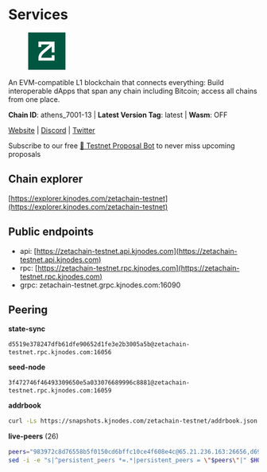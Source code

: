 # Services

<figure><img src="https://raw.githubusercontent.com/kj89/cosmos-images/main/logos/zetachain.png" alt=""><figcaption></figcaption></figure>

An EVM-compatible L1 blockchain that connects everything:  Build interoperable dApps that span any chain including Bitcoin; access all chains from one place.

**Chain ID**: athens_7001-13 | **Latest Version Tag**: latest | **Wasm**: OFF

[Website](https://www.zetachain.com) | [Discord](https://discord.gg/zetachain) | [Twitter](https://twitter.com/zetablockchain)



Subscribe to our free [🤖 Testnet Proposal Bot](https://t.me/kjnodes_testnet_proposal_bot) to never miss upcoming proposals


## Chain explorer
[https://explorer.kjnodes.com/zetachain-testnet](https://explorer.kjnodes.com/zetachain-testnet)

## Public endpoints

* api: [https://zetachain-testnet.api.kjnodes.com](https://zetachain-testnet.api.kjnodes.com)
* rpc: [https://zetachain-testnet.rpc.kjnodes.com](https://zetachain-testnet.rpc.kjnodes.com)
* grpc: zetachain-testnet.grpc.kjnodes.com:16090

## Peering

**state-sync**

```text
d5519e378247dfb61dfe90652d1fe3e2b3005a5b@zetachain-testnet.rpc.kjnodes.com:16056
```

**seed-node**

```text
3f472746f46493309650e5a033076689996c8881@zetachain-testnet.rpc.kjnodes.com:16059
```

**addrbook**
```bash
curl -Ls https://snapshots.kjnodes.com/zetachain-testnet/addrbook.json > $HOME/.zetacored/config/addrbook.json
```

**live-peers** (26)
```bash
peers="983972c8d76558b5f0150cd6bffc10ce4f608e4c@65.21.236.163:26656,d69a1868b953aceeeaaa2055f0af22c164774500@54.236.217.236:26656,af58c82b5f4d2268e0b8ca9150190e438c07d90d@34.239.99.239:26656,038234610497601373b1d27e27251674c6c81df7@3.218.170.198:26656,a6090cdf3ff4bdc428ba89c4f622ec1b3490e338@18.143.71.236:26656,32da15cebf6d8f2a5676d14e587592ab37aa271d@54.210.102.215:26656,51405784f4a8376134a68cf350c0213f0830bf51@3.211.83.113:26656,fc5316e6ada821627224a5efa2abb9d9a9c6c8f4@52.49.116.66:26656,55d9651de8e1f15953b9adb5ba4f4816b94fc32d@34.240.40.173:26656,d73641538d631674ab1141ec0326a9d41a4660a6@34.199.35.194:26656,828a6e980767d83ee0d6eb798f6cadbad6446566@31.132.165.22:26756,53fd7e439b03318cb42531717ae324eb7f89084c@65.21.239.25:26656,24a3a8151ec9ecec0b9ed1ca97accfb1dacc115f@88.218.226.79:26656,809c1bdb33c162fdc380372523ccd58131368380@54.77.180.134:26656,a918d08544b5f4e0a9eb20bf91f343eb71b6d5ee@164.90.181.99:26656,af10c27ac4539b6c7f593013267d25797cf68ff2@54.187.106.246:26656,9c26260b0148376d2343c4c8c2e2bd7f3f498cd4@35.162.231.114:26656,66338a18a755a0c780b011f012ff142ebaa8fa56@44.236.174.26:26656,4226fcb3b3809c00bc56283063fc52fa4bfc9a17@18.210.106.52:26656,bc172d609b49146ca63ea47c0f7e1f04fa4a7458@44.226.121.184:26656,7581f6a7b3913b900f172633df4e555342b350b1@202.8.10.137:26656,b96c038643c08373535956e3505a5aa955fadb0a@54.254.133.239:26656,fe8a706ce2538ba81429f89a1bfd28f4e39e9b7d@13.228.103.187:26656,d21b103628b0d5d824bbe81b809d8dc457bd2059@65.109.92.79:14656,57693a9bce3ffb5d6023a161ac9f744ac09a2329@162.19.240.28:26656,d5519e378247dfb61dfe90652d1fe3e2b3005a5b@65.109.68.190:16056"
sed -i -e "s|^persistent_peers *=.*|persistent_peers = \"$peers\"|" $HOME/.zetacored/config/config.toml
```
